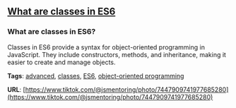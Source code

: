 ## [What are classes in ES6](#what-are-classes-in-es6)

### What are classes in ES6?

Classes in ES6 provide a syntax for object-oriented programming in JavaScript. They include constructors, methods, and inheritance, making it easier to create and manage objects.

**Tags**: [advanced](./level/advanced), [classes](./theme/classes), [ES6](./theme/es6), [object-oriented programming](./theme/object_oriented_programming)

**URL**: [https://www.tiktok.com/@jsmentoring/photo/7447909741977685280](https://www.tiktok.com/@jsmentoring/photo/7447909741977685280)
